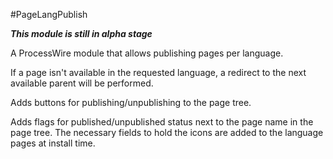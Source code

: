 #PageLangPublish

**_This module is still in alpha stage_**

A ProcessWire module that allows publishing pages per language.

If a page isn't available in the requested language, a redirect
to the next available parent will be performed.

Adds buttons for publishing/unpublishing to the page tree.

Adds flags for published/unpublished status next to the
page name in the page tree. The necessary fields to hold
the icons are added to the language pages at install time.
